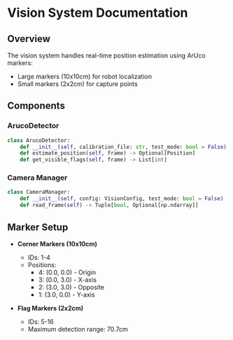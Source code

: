 # Vision System Documentation

## Overview

The vision system handles real-time position estimation using ArUco markers:
- Large markers (10x10cm) for robot localization
- Small markers (2x2cm) for capture points


## Components

### ArucoDetector
```python
class ArucoDetector:
    def __init__(self, calibration_file: str, test_mode: bool = False)
    def estimate_position(self, frame) -> Optional[Position]
    def get_visible_flags(self, frame) -> List[int]
```


### Camera Manager
```python
class CameraManager:
    def __init__(self, config: VisionConfig, test_mode: bool = False)
    def read_frame(self) -> Tuple[bool, Optional[np.ndarray]]
```


## Marker Setup

- **Corner Markers (10x10cm)**
  - IDs: 1-4
  - Positions:
    - 4: (0.0, 0.0) - Origin
    - 3: (0.0, 3.0) - X-axis
    - 2: (3.0, 3.0) - Opposite
    - 1: (3.0, 0.0) - Y-axis

- **Flag Markers (2x2cm)**
  - IDs: 5-16
  - Maximum detection range: 70.7cm
